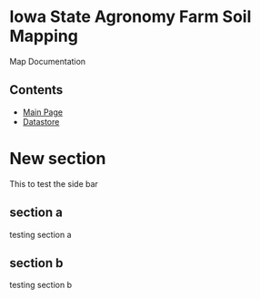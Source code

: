 # Iowa State Agronomy Farm Soil Mapping

Map Documentation

## Contents

- [Main Page](https://ajcecil.github.io/agronomy_farms_soil_mapping/)
- [Datastore](https://iastate.app.box.com/folder/330408802946?s=ytjl7nqkroxs3haodak27xjpkaqpajh4)


# New section
This to test the side bar

## section a
testing section a

## section b
testing section b
